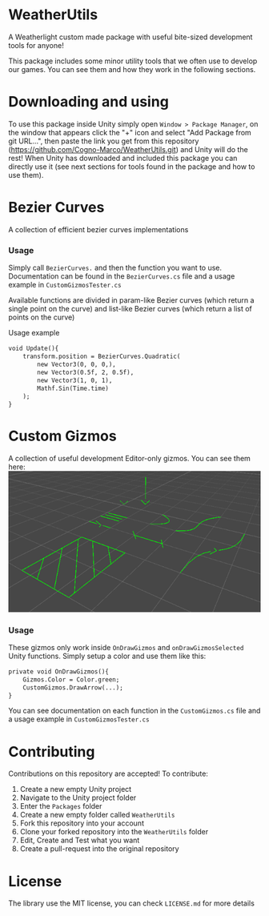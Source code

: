 # WeatherUtils

A Weatherlight custom made package with useful bite-sized development tools for anyone!

This package includes some minor utility tools that we often use to develop our games. You can see them and how they work in the following sections.

# Downloading and using
To use this package inside Unity simply open `Window > Package Manager`, on the window that appears click the "+" icon and select "Add Package from git URL...", then paste the link you get from this repository (https://github.com/Cogno-Marco/WeatherUtils.git) and Unity will do the rest!
When Unity has downloaded and included this package you can directly use it (see next sections for tools found in the package and how to use them).

# Bezier Curves
A collection of efficient bezier curves implementations

### Usage
Simply call `BezierCurves.` and then the function you want to use. Documentation can be found in the `BezierCurves.cs` file and a usage example in `CustomGizmosTester.cs`

Available functions are divided in param-like Bezier curves (which return a single point on the curve) and list-like Bezier curves (which return a list of points on the curve)

Usage example
```CSharp
void Update(){
    transform.position = BezierCurves.Quadratic(
        new Vector3(0, 0, 0,), 
        new Vector3(0.5f, 2, 0.5f),
        new Vector3(1, 0, 1),
        Mathf.Sin(Time.time)
    );
}
```

# Custom Gizmos
A collection of useful development Editor-only gizmos.
You can see them here:
![](Documentation/GizmoLibrary.gif)

### Usage
These gizmos only work inside `OnDrawGizmos` and `onDrawGizmosSelected` Unity functions.
Simply setup a color and use them like this:
```CSharp
private void OnDrawGizmos(){
    Gizmos.Color = Color.green;
    CustomGizmos.DrawArrow(...);
}
```
You can see documentation on each function in the `CustomGizmos.cs` file and a usage example in `CustomGizmosTester.cs`


# Contributing
Contributions on this repository are accepted!
To contribute:
1. Create a new empty Unity project
2. Navigate to the Unity project folder
3. Enter the `Packages` folder
4. Create a new empty folder called `WeatherUtils`
5. Fork this repository into your account
6. Clone your forked repository into the `WeatherUtils` folder
7. Edit, Create and Test what you want
8. Create a pull-request into the original repository


# License

The library use the MIT license, you can check `LICENSE.md` for more details
